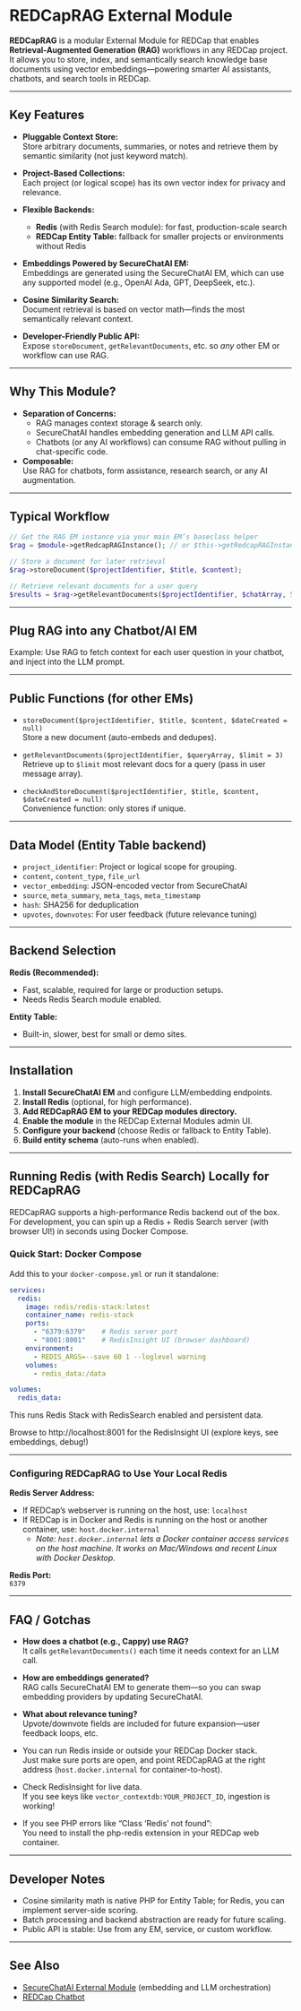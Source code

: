 # REDCapRAG External Module

**REDCapRAG** is a modular External Module for REDCap that enables **Retrieval-Augmented Generation (RAG)** workflows in any REDCap project. It allows you to store, index, and semantically search knowledge base documents using vector embeddings—powering smarter AI assistants, chatbots, and search tools in REDCap.

---

## Key Features

- **Pluggable Context Store:**  
  Store arbitrary documents, summaries, or notes and retrieve them by semantic similarity (not just keyword match).

- **Project-Based Collections:**  
  Each project (or logical scope) has its own vector index for privacy and relevance.

- **Flexible Backends:**  
  - **Redis** (with Redis Search module): for fast, production-scale search  
  - **REDCap Entity Table:** fallback for smaller projects or environments without Redis

- **Embeddings Powered by SecureChatAI EM:**  
  Embeddings are generated using the SecureChatAI EM, which can use any supported model (e.g., OpenAI Ada, GPT, DeepSeek, etc.).

- **Cosine Similarity Search:**  
  Document retrieval is based on vector math—finds the most semantically relevant context.

- **Developer-Friendly Public API:**  
  Expose `storeDocument`, `getRelevantDocuments`, etc. so *any* other EM or workflow can use RAG.

---

## Why This Module?

- **Separation of Concerns:**  
  - RAG manages context storage & search only.  
  - SecureChatAI handles embedding generation and LLM API calls.  
  - Chatbots (or any AI workflows) can consume RAG without pulling in chat-specific code.
- **Composable:**  
  Use RAG for chatbots, form assistance, research search, or any AI augmentation.

---

## Typical Workflow

```php
// Get the RAG EM instance via your main EM’s baseclass helper
$rag = $module->getRedcapRAGInstance(); // or $this->getRedcapRAGInstance() in a class

// Store a document for later retrieval
$rag->storeDocument($projectIdentifier, $title, $content);

// Retrieve relevant documents for a user query
$results = $rag->getRelevantDocuments($projectIdentifier, $chatArray, 5);
```

---

## Plug RAG into any Chatbot/AI EM

Example: Use RAG to fetch context for each user question in your chatbot, and inject into the LLM prompt.

---

## Public Functions (for other EMs)

- `storeDocument($projectIdentifier, $title, $content, $dateCreated = null)`  
  Store a new document (auto-embeds and dedupes).

- `getRelevantDocuments($projectIdentifier, $queryArray, $limit = 3)`  
  Retrieve up to `$limit` most relevant docs for a query (pass in user message array).

- `checkAndStoreDocument($projectIdentifier, $title, $content, $dateCreated = null)`  
  Convenience function: only stores if unique.

---

## Data Model (Entity Table backend)

- `project_identifier`: Project or logical scope for grouping.
- `content`, `content_type`, `file_url`
- `vector_embedding`: JSON-encoded vector from SecureChatAI
- `source`, `meta_summary`, `meta_tags`, `meta_timestamp`
- `hash`: SHA256 for deduplication
- `upvotes`, `downvotes`: For user feedback (future relevance tuning)

---

## Backend Selection

**Redis (Recommended):**
- Fast, scalable, required for large or production setups.
- Needs Redis Search module enabled.

**Entity Table:**
- Built-in, slower, best for small or demo sites.

---

## Installation

1. **Install SecureChatAI EM** and configure LLM/embedding endpoints.
2. **Install Redis** (optional, for high performance).
3. **Add REDCapRAG EM to your REDCap modules directory.**
4. **Enable the module** in the REDCap External Modules admin UI.
5. **Configure your backend** (choose Redis or fallback to Entity Table).
6. **Build entity schema** (auto-runs when enabled).

---

## Running Redis (with Redis Search) Locally for REDCapRAG

REDCapRAG supports a high-performance Redis backend out of the box.
For development, you can spin up a Redis + Redis Search server (with browser UI!) in seconds using Docker Compose.

### Quick Start: Docker Compose

Add this to your `docker-compose.yml` or run it standalone:

```yaml
services:
  redis:
    image: redis/redis-stack:latest
    container_name: redis-stack
    ports:
      - "6379:6379"    # Redis server port
      - "8001:8001"    # RedisInsight UI (browser dashboard)
    environment:
      - REDIS_ARGS=--save 60 1 --loglevel warning
    volumes:
      - redis_data:/data

volumes:
  redis_data:
```

This runs Redis Stack with RedisSearch enabled and persistent data.

Browse to http://localhost:8001 for the RedisInsight UI (explore keys, see embeddings, debug!)

---

### Configuring REDCapRAG to Use Your Local Redis

**Redis Server Address:**

- If REDCap’s webserver is running on the host, use: `localhost`
- If REDCap is in Docker and Redis is running on the host or another container, use: `host.docker.internal`
    - *Note: `host.docker.internal` lets a Docker container access services on the host machine. It works on Mac/Windows and recent Linux with Docker Desktop.*

**Redis Port:**  
`6379`

---

## FAQ / Gotchas

- **How does a chatbot (e.g., Cappy) use RAG?**  
  It calls `getRelevantDocuments()` each time it needs context for an LLM call.

- **How are embeddings generated?**  
  RAG calls SecureChatAI EM to generate them—so you can swap embedding providers by updating SecureChatAI.

- **What about relevance tuning?**  
  Upvote/downvote fields are included for future expansion—user feedback loops, etc.

- You can run Redis inside or outside your REDCap Docker stack.  
  Just make sure ports are open, and point REDCapRAG at the right address (`host.docker.internal` for container-to-host).

- Check RedisInsight for live data.  
  If you see keys like `vector_contextdb:YOUR_PROJECT_ID`, ingestion is working!

- If you see PHP errors like “Class ‘Redis’ not found”:  
  You need to install the php-redis extension in your REDCap web container.

---

## Developer Notes

- Cosine similarity math is native PHP for Entity Table; for Redis, you can implement server-side scoring.
- Batch processing and backend abstraction are ready for future scaling.
- Public API is stable: Use from any EM, service, or custom workflow.

---

## See Also

- [SecureChatAI External Module](https://github.com/susom/secureChatAI) (embedding and LLM orchestration)
- [REDCap Chatbot](https://github.com/susom/redcap-em-chatbot)

